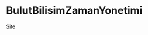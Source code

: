 # BulutBilisimZamanYonetimi
<a href="https://bulutbilisim.kodblog.online" target="_blank"> Site </a>
